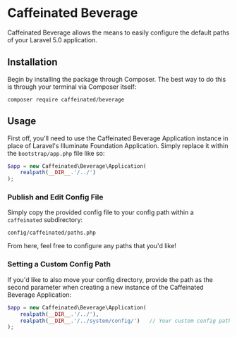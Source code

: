 Caffeinated Beverage
====================
Caffeinated Beverage allows the means to easily configure the default paths of your Laravel 5.0 application.

Installation
------------
Begin by installing the package through Composer. The best way to do this is through your terminal via Composer itself:

```
composer require caffeinated/beverage
```

Usage
-----
First off, you'll need to use the Caffeinated Beverage Application instance in place of Laravel's Illuminate Foundation Application. Simply replace it within the `bootstrap/app.php` file like so:

```php
$app = new Caffeinated\Beverage\Application(
	realpath(__DIR__.'/../')
);
```

### Publish and Edit Config File
Simply copy the provided config file to your config path within a `caffeinated` subdirectory:

```
config/caffeinated/paths.php
```

From here, feel free to configure any paths that you'd like!

### Setting a Custom Config Path
If you'd like to also move your config directory, provide the path as the second parameter when creating a new instance of the Caffeinated Beverage Application:

```php
$app = new Caffeinated\Beverage\Application(
	realpath(__DIR__.'/../'),
	realpath(__DIR__.'/../system/config/')   // Your custom config path
);
```